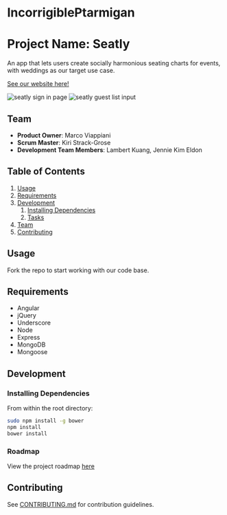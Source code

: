 # IncorrigiblePtarmigan

# Project Name: Seatly

An app that lets users create socially harmonious seating charts for events, with weddings as our target use case. 

[See our website here!](seatly.herokuapp.com)

![seatly sign in page](https://lh6.googleusercontent.com/-iNA-msHvvsg/VgHBejcWfiI/AAAAAAAAAL4/U33pMoJCnuo/w1118-h643-no/seatly-home.png)
![seatly guest list input](https://lh5.googleusercontent.com/-v-ZlgDKjZ3w/VgHBeZPsOtI/AAAAAAAAALw/r9k-1qy83ec/w1118-h642-no/seatly-guests.png)

## Team

  - __Product Owner__: Marco Viappiani
  - __Scrum Master__: Kiri Strack-Grose
  - __Development Team Members__: Lambert Kuang, Jennie Kim Eldon

## Table of Contents

1. [Usage](#Usage)
1. [Requirements](#requirements)
1. [Development](#development)
    1. [Installing Dependencies](#installing-dependencies)
    1. [Tasks](#tasks)
1. [Team](#team)
1. [Contributing](#contributing)

## Usage

Fork the repo to start working with our code base.

## Requirements

- Angular
- jQuery
- Underscore
- Node
- Express
- MongoDB
- Mongoose

## Development

### Installing Dependencies

From within the root directory:

```sh
sudo npm install -g bower
npm install
bower install
```

### Roadmap

View the project roadmap [here](https://github.com/IncorrigiblePtarmigan/IncorrigiblePtarmigan/issues)


## Contributing

See [CONTRIBUTING.md](https://github.com/IncorrigiblePtarmigan/IncorrigiblePtarmigan/blob/master/CONTRIBUTING.md) for contribution guidelines.
